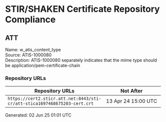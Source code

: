 # STIR/SHAKEN Certificate Repository Compliance

## ATT

Name: w_atis_content_type\
Source: ATIS-1000080\
Description: ATIS-1000080 separately indicates that the mime type should be application/pem-certificate-chain
### Repository URLs

| Repository URLs | Not After |  Problems | Link |
|-----------------|-----------|-----------|------|
| `https://cert2.sticr.att.net:8443/sti-cr/att-stica1697468675203-cert.crt` | 13&#160;Apr&#160;24&#160;15:00&#160;UTC | true | [view](../../REPOS/238d1db9a65aad4c2c9960d1e2b9d8dbae4a7015/README.md) |


Generated: 02 Jun 25 01:01 UTC